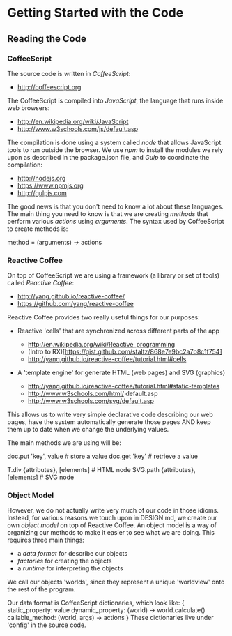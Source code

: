 # Getting Started with the Code

## Reading the Code

### CoffeeScript

The source code is written in _CoffeeScript_:

* http://coffeescript.org

The CoffeeScript is compiled into _JavaScript_, the language that runs inside web browsers:

* http://en.wikipedia.org/wiki/JavaScript
* http://www.w3schools.com/js/default.asp

The compilation is done using a system called _node_ that allows JavaScript tools to run outside the browser. We use _npm_ to install the modules we rely upon as described in the package.json file, and _Gulp_ to coordinate the compilation:

* http://nodejs.org
* https://www.npmjs.org
* http://gulpjs.com

The good news is that you don't need to know a lot about these languages.  The main thing you need to know is that we are creating _methods_ that perform various _actions_ using _arguments_. The syntax used by CoffeeScript to create methods is:

  method = (arguments) -> actions
  
### Reactive Coffee

On top of CoffeeScript we are using a framework (a library or set of tools) called _Reactive Coffee_:

* http://yang.github.io/reactive-coffee/
* https://github.com/yang/reactive-coffee

Reactive Coffee provides two really useful things for our purposes:

* Reactive 'cells' that are synchronized across different parts of the app
  * http://en.wikipedia.org/wiki/Reactive_programming
  * (Intro to RX)[https://gist.github.com/staltz/868e7e9bc2a7b8c1f754]
  * http://yang.github.io/reactive-coffee/tutorial.html#cells

* A 'template engine' for generate HTML (web pages) and SVG (graphics)
  * http://yang.github.io/reactive-coffee/tutorial.html#static-templates
  * http://www.w3schools.com/html/
  default.asp
  * http://www.w3schools.com/svg/default.asp

This allows us to write very simple declarative code describing our web pages, have the system automatically generate those pages AND keep them up to date when we change the underlying values.

The main methods we are using will be:

  doc.put 'key', value # store a value
  doc.get 'key'        # retrieve a value
  
  T.div {attributes}, [elements] # HTML node
  SVG.path {attributes}, [elements] # SVG node
  
### Object Model

However, we do not actually write very much of our code in those idioms.  Instead, for various reasons we touch upon in DESIGN.md, we create our own _object model_ on top of Reactive Coffee.  An object model is a way of organizing our methods to make it easier to see what we are doing. This requires three main things:

* a _data format_ for describe our objects
* _factories_ for creating the objects
* a _runtime_ for interpreting the objects

We call our objects 'worlds', since they represent a unique 'worldview' onto the rest of the program.

Our data format is CoffeeScript dictionaries, which look like:
  {
    static_property: value
    dynamic_property: (world) -> world.calculate()
    callable_method: (world, args) -> actions
  }
These dictionaries live under 'config' in the source code.
